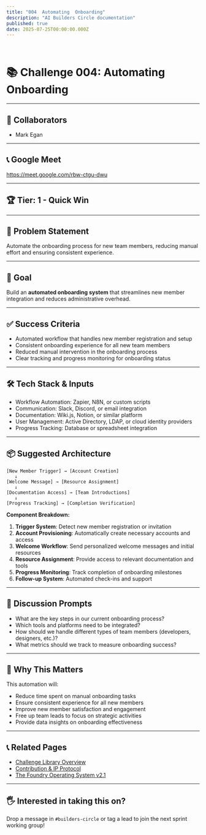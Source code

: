 ```yaml
---
title: "004  Automating  Onboarding"
description: "AI Builders Circle documentation"
published: true
date: 2025-07-25T00:00:00.000Z
---
```


﻿
# 📚 Challenge 004: Automating Onboarding

---

## 👥 Collaborators

- Mark Egan

---

## 📞 Google Meet

https://meet.google.com/rbw-ctgu-dwu

---

## 🏆 Tier: 1 - Quick Win

---

## 🧠 Problem Statement

Automate the onboarding process for new team members, reducing manual effort and ensuring consistent experience.

---

## 🎯 Goal

Build an **automated onboarding system** that streamlines new member integration and reduces administrative overhead.

---

## ✅ Success Criteria

- Automated workflow that handles new member registration and setup
- Consistent onboarding experience for all new team members
- Reduced manual intervention in the onboarding process
- Clear tracking and progress monitoring for onboarding status

---

## 🛠️ Tech Stack & Inputs

- Workflow Automation: Zapier, N8N, or custom scripts
- Communication: Slack, Discord, or email integration
- Documentation: Wiki.js, Notion, or similar platform
- User Management: Active Directory, LDAP, or cloud identity providers
- Progress Tracking: Database or spreadsheet integration

---

## 📦 Suggested Architecture

```plaintext
[New Member Trigger] → [Account Creation]
   ↓
[Welcome Message] → [Resource Assignment]
   ↓
[Documentation Access] → [Team Introductions]
   ↓
[Progress Tracking] → [Completion Verification]
```

**Component Breakdown:**

1. **Trigger System**: Detect new member registration or invitation
2. **Account Provisioning**: Automatically create necessary accounts and access
3. **Welcome Workflow**: Send personalized welcome messages and initial resources
4. **Resource Assignment**: Provide access to relevant documentation and tools
5. **Progress Monitoring**: Track completion of onboarding milestones
6. **Follow-up System**: Automated check-ins and support

---

## 💬 Discussion Prompts

- What are the key steps in our current onboarding process?
- Which tools and platforms need to be integrated?
- How should we handle different types of team members (developers, designers, etc.)?
- What metrics should we track to measure onboarding success?

---

## 🧠 Why This Matters

This automation will:
- Reduce time spent on manual onboarding tasks
- Ensure consistent experience for all new members
- Improve new member satisfaction and engagement
- Free up team leads to focus on strategic activities
- Provide data insights on onboarding effectiveness

---

## 📞 Related Pages

- [Challenge Library Overview](./challenge-library)
- [Contribution & IP Protocol](./contribution-ip)
- [The Foundry Operating System v2.1](./foundry-os)

---

## 🖐️ Interested in taking this on?

Drop a message in `#builders-circle` or tag a lead to join the next sprint working group!






